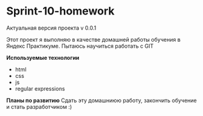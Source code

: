 # Sprint-10-homework
Актуальная версия проекта v 0.0.1

Этот проект я выполняю в качестве домашней работы обучения в Яндекс Практикуме. Пытаюсь научиться работать с GIT

**Используемые технологии**
- html
- css
- js
- regular expressions

**Планы по развитию**
Сдать эту домашниюю работу, закончить обучение и стать разработчиком :)

